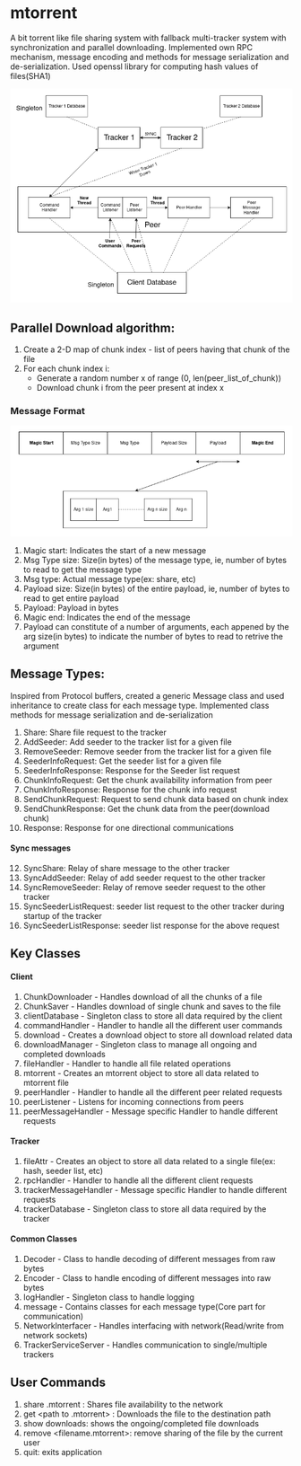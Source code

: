# mtorrent
A bit torrent like file sharing system with fallback multi-tracker system with synchronization and parallel downloading.
Implemented own RPC mechanism, message encoding and methods for message serialization and de-serialization. Used openssl library for computing hash values of files(SHA1)

![Screenshot](archi.png)

## Parallel Download algorithm:
1. Create a 2-D map of chunk index - list of peers having that chunk of the file
2. For each chunk index i:
    - Generate a random number x of range (0, len(peer_list_of_chunk))
    - Download chunk i from the peer present at index x

### Message Format
![](messageFormat.png)

1. Magic start: Indicates the start of a new message
2. Msg Type size: Size(in bytes) of the message type, ie, number of bytes to read to get the message type
3. Msg type: Actual message type(ex: share, etc)
4. Payload size: Size(in bytes) of the entire payload, ie, number of bytes to read to get entire payload
5. Payload: Payload in bytes
6. Magic end: Indicates the end of the message
7. Payload can constitute of a number of arguments, each appened by the arg size(in bytes) to indicate the number of bytes to read to retrive the argument

## Message Types:
Inspired from Protocol buffers, created a generic Message class and used inheritance to create class for each message type.
Implemented class methods for message serialization and de-serialization

1. Share: Share file request to the tracker
2. AddSeeder: Add seeder to the tracker list for a given file
3. RemoveSeeder: Remove seeder from the tracker list for a given file
4. SeederInfoRequest: Get the seeder list for a given file
5. SeederInfoResponse: Response for the Seeder list request
6. ChunkInfoRequest: Get the chunk availability information from peer
7. ChunkInfoResponse: Response for the chunk info request
9. SendChunkRequest: Request to send chunk data based on chunk index
10. SendChunkResponse: Get the chunk data from the peer(download chunk)
11. Response: Response for one directional communications
#### Sync messages
12. SyncShare: Relay of share message to the other tracker
13. SyncAddSeeder: Relay of add seeder request to the other tracker
14. SyncRemoveSeeder: Relay of remove seeder request to the other tracker
15. SyncSeederListRequest: seeder list request to the other tracker during startup of the tracker
16. SyncSeederListResponse: seeder list response for the above request

## Key Classes
#### Client
1. ChunkDownloader - Handles download of all the chunks of a file
2. ChunkSaver - Handles download of single chunk and saves to the file
3. clientDatabase - Singleton class to store all data required by the client
4. commandHandler - Handler to handle all the different user commands
5. download - Creates a download object to store all download related data
6. downloadManager - Singleton class to manage all ongoing and completed downloads
7. fileHandler - Handler to handle all file related operations
8. mtorrent - Creates an mtorrent object to store all data related to mtorrent file
9. peerHandler - Handler to handle all the different peer related requests
10. peerListener - Listens for incoming connections from peers
11. peerMessageHandler - Message specific Handler to handle different requests

#### Tracker
1. fileAttr - Creates an object to store all data related to a single file(ex: hash, seeder list, etc)
2. rpcHandler - Handler to handle all the different client requests
3. trackerMessageHandler - Message specific Handler to handle different requests
4. trackerDatabase - Singleton class to store all data required by the tracker

#### Common Classes
1. Decoder - Class to handle decoding of different messages from raw bytes
2. Encoder - Class to handle encoding of different messages into raw bytes
3. logHandler - Singleton class to handle logging
4. message - Contains classes for each message type(Core part for communication)
5. NetworkInterfacer - Handles interfacing with network(Read/write from network sockets)
6. TrackerServiceServer - Handles communication to single/multiple trackers

## User Commands
1. share <local file path> <filename>.mtorrent : Shares file availability to the network
2. get <path to .mtorrent> <destination path> : Downloads the file to the destination path
3. show downloads: shows the ongoing/completed file downloads
4. remove <filename.mtorrent>: remove sharing of the file by the current user
5. quit: exits application

